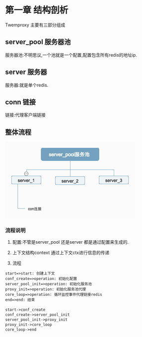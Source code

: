 # 第一章 结构剖析

Twemproxy 主要有三部分组成

## server_pool 服务器池

服务器池:不明思议,一个池就是一个配置,配置包含所有redis的地址ip.

## server 服务器

服务器:就是单个redis.

## conn 链接

链接:代理客户端链接

## 整体流程

![Image5](./../static/image/server_pool服务池.png "整体流程")

### 流程说明

1. 配置:不管是server_pool 还是server 都是通过配置来生成的.

2. 上下文结构context 通过上下文ctx进行信息的传递

3. 流程

``` flow
start=>start: 创建上下文
conf_create=>operation: 初始化配置
server_pool_init=>operation: 初始化服务池
proxy_init=>operation: 初始化服务池代理
core_loop=>operation: 循环监控事件代理链接redis
end=>end: 结束

start->conf_create
conf_create->server_pool_init
server_pool_init->proxy_init
proxy_init->core_loop
core_loop->end
```

